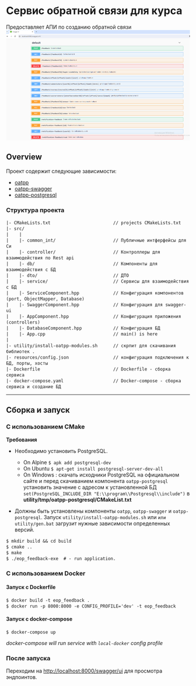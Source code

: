 # Сервис обратной связи для курса

Предоставляет АПИ по созданию обратной связи
 ![img.png](img.png)
## Overview

Проект содержит следующие зависимости:

- [oatpp](https://github.com/oatpp/oatpp) 
- [oatpp-swagger](https://github.com/oatpp/oatpp-swagger)
- [oatpp-postgresql](https://github.com/oatpp/oatpp-postgresql)

### Структура проекта

```
|- CMakeLists.txt                        // projects CMakeLists.txt
|- src/
|    |
|    |- common_int/                      // Публичные интферфейсы для Си
|    |- controller/                      // Контроллеры для взаимодействия по Rest api
|    |- db/                              // Компоненты для взаимодействия с БД
|    |- dto/                             // ДТО
|    |- service/                         // Сервисы для взаимодействия с БД
|    |- ServiceComponent.hpp             // Конфигурация компонентов (port, ObjectMapper, Database)
|    |- SwaggerComponent.hpp             // Конфигурация для swagger-ui
|    |- AppComponent.hpp                 // Конфигурация приложения (controllers)
|    |- DatabaseComponent.hpp            // Конфигурация БД
|    |- App.cpp                          // main() is here
|    
|- utility/install-oatpp-modules.sh      // скрпит для скачивания библиотек .
|- resources/config.json                 // конфигурация подключения к БД, порты, хосты
|- Dockerfile                            // Dockerfile - сборка сервиса
|- docker-compose.yaml                   // Docker-compose - сборка сервиса и создание БД
```

---

## Сборка и запуск

### С использованием CMake

**Требования** 

- Необходимо установить PostgreSQL.
   - On Alpine `$ apk add postgresql-dev`
   - On Ubuntu `$ apt-get install postgresql-server-dev-all`
   - On Windows : скачать исходники PostgreSQL на официальном сайте и перед скачиванием компонента `oatpp-postgresql` установить значение с адресом к установленной БД `set(PostgreSQL_INCLUDE_DIR "E:\\program\\Postgresql\\include")`  в **utility/tmp/oatpp-postgresql/CMakeList.txt**

-   Должны быть установлены компоненты  `oatpp`, `oatpp-swagger` и `oatpp-postgresql`. Запуск `utility/install-oatpp-modules.sh` или `или utility/gen.bat` загрузит нужные зависимости определенных версий.

```
$ mkdir build && cd build
$ cmake ..
$ make 
$ ./eop_feedback-exe  # - run application.
```


### С использованием Docker

#### Запуск с Dockerfile

```
$ docker build -t eop_feedback .
$ docker run -p 8000:8000 -e CONFIG_PROFILE='dev' -t eop_feedback
```

#### Запуск с docker-compose

```
$ docker-compose up
```

*docker-compose will run service with `local-docker` config profile*

### После запуска

Переходим на [http://localhost:8000/swagger/ui](http://localhost:8000/swagger/ui) для просмотра эндпоинтов.

